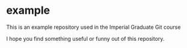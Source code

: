 # example
This is an example repository used in the Imperial Graduate Git course

I hope you find something useful or funny out of this repository. 

